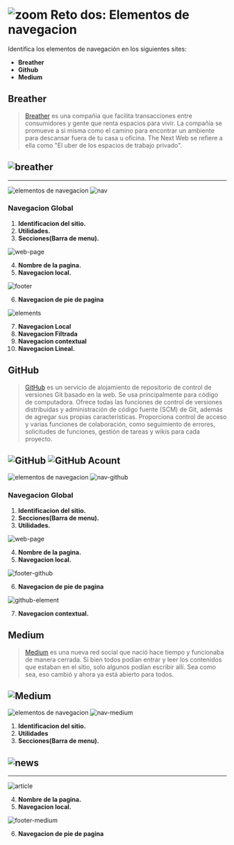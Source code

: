 # ![zoom](https://github.com/Gloper98/reto-2/raw/master/assets/images/zoom.png "Second Challenge") Reto dos: Elementos de navegacion
 Identifica los elementos de navegación en los siguientes sites:

*  **Breather**
*  **Github**
*  **Medium**

## Breather
>[Breather](https://breather.com) es una compañia que facilita transacciones entre consumidores y gente que renta espacios para vivir. La compañia se promueve a si misma como el camino para encontrar un ambiente para descansar fuera de tu casa u oficina. The Next Web se refiere a ella como "El uber de los espacios de trabajo privado".

![breather](assets/images/breather.png)
--------------------------------------------------------------------------------------------------------------------------------------------
--------------------------------------------------------------------------------------------------------------------------------------------

![elementos de navegacion](assets/images/elementos-de-navegacion.png)
![nav](assets/images/breather-nav-2.png)
### Navegacion Global
1. **Identificacion del sitio.**
2. **Utilidades.**
3. **Secciones(Barra de menu).**

![web-page](assets/images/web-page.png)

4. **Nombre de la pagina.**
5. **Navegacion local.**

![footer](assets/images/footer.png)

6. **Navegacion de pie de pagina**

![elements](assets/images/elements-breathe.png)

7. **Navegacion Local**
8. **Navegacion Filtrada**
9. **Navegacion contextual**
10. **Navegacion Lineal.**

## GitHub
>[GitHub](https://github.com/) es un servicio de alojamiento de repositorio de control de versiones Git basado en la web. Se usa principalmente para código de computadora. Ofrece todas las funciones de control de versiones distribuidas y administración de código fuente (SCM) de Git, además de agregar sus propias características. Proporciona control de acceso y varias funciones de colaboración, como seguimiento de errores, solicitudes de funciones, gestión de tareas y wikis para cada proyecto.

![GitHub](assets/images/github.png)
![GitHub Acount](assets/images/github-1.png)
------------------------------------------------------------------------------------------------------------------------------------------

![elementos de navegacion](assets/images/elementos-de-navegacion.png)
![nav-github](assets/images/github-nav.png)

### Navegacion Global
1. **Identificacion del sitio.**
2. **Secciones(Barra de menu).**
3. **Utilidades.**

![web-page](assets/images/body-github.png)

4. **Nombre de la pagina.**
5. **Navegacion local.**

![footer-github](assets/images/footer-github.png)

6. **Navegacion de pie de pagina**

![github-element](assets/images/element-github1.png)

7. **Navegacion contextual.**

## Medium
>[Medium](https://medium.com/) es una nueva red social que nació hace tiempo y funcionaba de manera cerrada. Si bien todos podían entrar y leer los contenidos que estaban en el sitio, solo algunos podían escribir allí. Sea como sea, eso cambió y ahora ya está abierto para todos.

![Medium](assets/images/medium.png)
---------------------------------------------------------------------------------------------------------------------------------------

![elementos de navegacion](assets/images/elementos-de-navegacion.png)
![nav-medium](assets/images/medium-nav.png)

1. **Identificacion del sitio.**
2. **Utilidades**
3. **Secciones(Barra de menu).**

![news](assets/images/medium-news.png)
----------------------------------------------------------------------------------------------------------------------------------------
----------------------------------------------------------------------------------------------------------------------------------------
![article](assets/images/medium-body-2.png)

4. **Nombre de la pagina.**
5. **Navegacion local.**

![footer-medium](assets/images/medium-footer.png)

6. **Navegacion de pie de pagina**











